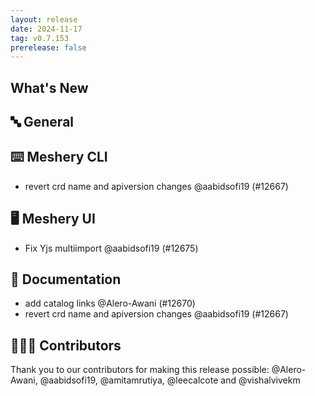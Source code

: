 ```yaml
---
layout: release
date: 2024-11-17
tag: v0.7.153
prerelease: false
---
```


## What's New
## 🔤 General
## ⌨️ Meshery CLI

- revert crd name and apiversion changes @aabidsofi19 (#12667)

## 🖥 Meshery UI

- Fix Yjs multiimport   @aabidsofi19 (#12675)

## 📖 Documentation

- add catalog links @Alero-Awani (#12670)
- revert crd name and apiversion changes @aabidsofi19 (#12667)

## 👨🏽‍💻 Contributors

Thank you to our contributors for making this release possible:
@Alero-Awani, @aabidsofi19, @amitamrutiya, @leecalcote and @vishalvivekm

